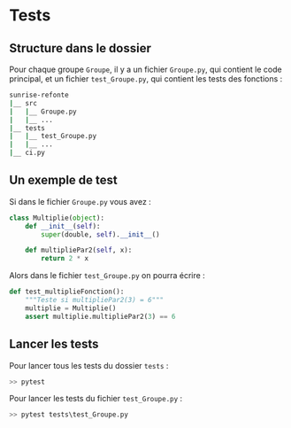 # Tests

## Structure dans le dossier

Pour chaque groupe `Groupe`, il y a un fichier `Groupe.py`, qui contient le code principal, et un fichier `test_Groupe.py`, qui contient les tests des fonctions :

```bash
sunrise-refonte
|__ src
|   |__ Groupe.py
|   |__ ...
|__ tests
|   |__ test_Groupe.py
|   |__ ...
|__ ci.py
```

## Un exemple de test

Si dans le fichier `Groupe.py` vous avez :
```py
class Multiplie(object):
    def __init__(self):
        super(double, self).__init__()

    def multipliePar2(self, x):
        return 2 * x
```

Alors dans le fichier `test_Groupe.py` on pourra écrire :
```py
def test_multiplieFonction():
    """Teste si multipliePar2(3) = 6"""
    multiplie = Multiplie()
    assert multiplie.multipliePar2(3) == 6
```

## Lancer les tests

Pour lancer tous les tests du dossier `tests` :
```bash
>> pytest
```

Pour lancer les tests du fichier `test_Groupe.py` :
```bash
>> pytest tests\test_Groupe.py
```

